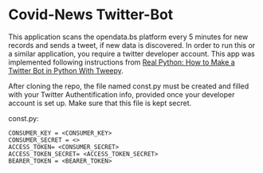 # Covid-News Twitter-Bot
This application scans the opendata.bs platform every 5 minutes for new records and sends a tweet, if new data is discovered. In order to run this or a similar application, you require a twitter developer account. This app was implemented following instructions from [Real Python: How to Make a Twitter Bot in Python With Tweepy](https://realpython.com/twitter-bot-python-tweepy/#:~:text=Tweepy%20is%20an%20open%20source%20Python%20package%20that,implementation%20details%2C%20such%20as%3A%20Data%20encoding%20and%20decoding).

After cloning the repo, the file named const.py must be created and filled with your Twitter Authentification info, provided once your developer account is set up. Make sure that this file is kept secret.

const.py:
```
CONSUMER_KEY = <CONSUMER_KEY>
CONSUMER_SECRET = <>
ACCESS_TOKEN= <CONSUMER_SECRET>
ACCESS_TOKEN_SECRET= <ACCESS_TOKEN_SECRET>
BEARER_TOKEN = <BEARER_TOKEN>
```